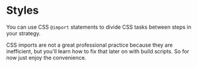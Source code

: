 # Styles

You can use CSS `@import` statements to divide CSS tasks between steps in your
strategy.

CSS imports are not a great professional practice because they are inefficient,
but you'll learn how to fix that later on with build scripts. So for now just
enjoy the convenience.
